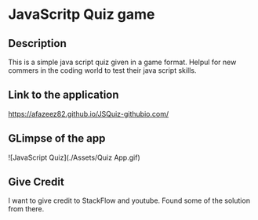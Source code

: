 # JavaScritp Quiz game

## Description

This is a simple java script quiz given in a game format. Helpul for new commers in the coding world to test their java script skills.

## Link to the application
https://afazeez82.github.io/JSQuiz-githubio.com/

## GLimpse of the app
![JavaScript Quiz](./Assets/Quiz App.gif)

## Give Credit
I want to give credit to StackFlow and youtube. Found some of the solution from there.

